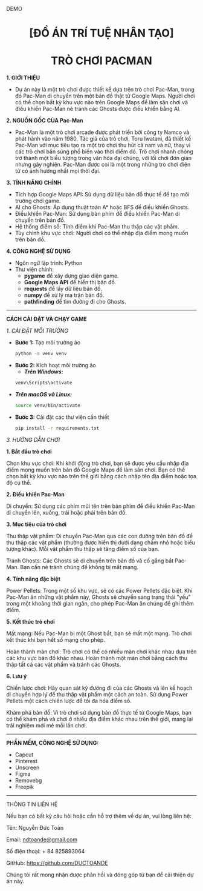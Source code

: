 DEMO
<h1 align="center">[ĐỒ ÁN TRÍ TUỆ NHÂN TẠO]</h1>
<h1 align="center">TRÒ CHƠI PACMAN</h1>

**1. GIỚI THIỆU**
- Dự án này là một trò chơi được thiết kế dựa trên trò chơi Pac-Man, trong đó Pac-Man di chuyển trên một bản đồ thật từ Google Maps. Người chơi có thể chọn bất kỳ khu vực nào trên Google Maps để làm sân chơi và điều khiển Pac-Man né tránh các Ghosts được điều khiển bằng Al.

**2. NGUỒN GỐC CỦA Pac-Man**

- Pac-Man là một trò chơi arcade được phát triển bởi công ty Namco và phát hành vào năm 1980. Tác giả của trò chơi, Toru Iwatani, đã thiết kế Pac-Man với mục tiêu tạo ra một trò chơi thu hút cả nam và nữ, thay vì các trò chơi bắn súng phổ biến vào thời điểm đó. Trò chơi nhanh chóng trở thành một biểu tượng trong văn hóa đại chúng, với lối chơi đơn giản nhưng gây nghiện. Pac-Man được coi là một trong những trò chơi điện tử có ảnh hưởng nhất mọi thời đại.

**3. TÍNH NĂNG CHÍNH**

* Tích hợp Google Maps API: Sử dụng dữ liệu bản đồ thực tế để tạo môi trường chơi game.
* AI cho Ghosts: Áp dụng thuật toán A* hoặc BFS để điều khiển Ghosts.
* Điều khiển Pac-Man: Sử dụng bàn phím để điều khiển Pac-Man di chuyển trên bản đồ.
* Hệ thống điểm số: Tính điểm khi Pac-Man thu thập các vật phẩm.
* Tùy chỉnh khu vực chơi: Người chơi có thể nhập địa điểm mong muốn trên bản đồ.

**4. CÔNG NGHỆ SỬ DỤNG**
* Ngôn ngữ lập trình: Python
* Thư viện chính:
  * **pygame** để xây dựng giao diện game.
  * **Google Maps API** để hiển thị bản đồ.
  * **requests** để lấy dữ liệu bản đồ.
  * **numpy** để xử lý ma trận bản đồ.
  * **pathfinding** để tìm đường đi cho Ghosts.

***
**CÁCH CÀI ĐẶT VÀ CHẠY GAME**

_1. CÀI ĐẶT MÔI TRƯỜNG_
* **Bước 1:** Tạo môi trường ảo
  ````bash
  python -m venv venv
  ````
* **Bước 2:** Kích hoạt môi trường ảo
  * _**Trên Windows:**_
   ````bash
  venv\Scripts\activate
  ````
* _**Trên macOS và Linux:**_
  ````bash
  source venv/bin/activate
  ````
* **Bước 3:** Cài đặt các thư viện cần thiết
  ````bash
  pip install -r requirements.txt
  ````
_3. HƯỚNG DẪN CHƠI_

**1. Bắt đầu trò chơi**

Chọn khu vực chơi: Khi khởi động trò chơi, bạn sẽ được yêu cầu nhập địa điểm mong muốn trên bản đồ Google Maps để làm sân chơi. Bạn có thể chọn bất kỳ khu vực nào trên thế giới bằng cách nhập tên địa điểm hoặc tọa độ cụ thể.​

**2. Điều khiển Pac-Man**

Di chuyển: Sử dụng các phím mũi tên trên bàn phím để điều khiển Pac-Man di chuyển lên, xuống, trái hoặc phải trên bản đồ.​

**3. Mục tiêu của trò chơi**

Thu thập vật phẩm: Di chuyển Pac-Man qua các con đường trên bản đồ để thu thập các vật phẩm (thường được hiển thị dưới dạng chấm nhỏ hoặc biểu tượng khác). Mỗi vật phẩm thu thập sẽ tăng điểm số của bạn.​

Tránh Ghosts: Các Ghosts sẽ di chuyển trên bản đồ và cố gắng bắt Pac-Man. Bạn cần né tránh chúng để không bị mất mạng.​

**4. Tính năng đặc biệt**

Power Pellets: Trong một số khu vực, sẽ có các Power Pellets đặc biệt. Khi Pac-Man ăn những vật phẩm này, Ghosts sẽ chuyển sang trạng thái "yếu" trong một khoảng thời gian ngắn, cho phép Pac-Man ăn chúng để ghi thêm điểm.​


**5. Kết thúc trò chơi**

Mất mạng: Nếu Pac-Man bị một Ghost bắt, bạn sẽ mất một mạng. Trò chơi kết thúc khi bạn hết số mạng cho phép.​

Hoàn thành màn chơi: Trò chơi có thể có nhiều màn chơi khác nhau dựa trên các khu vực bản đồ khác nhau. Hoàn thành một màn chơi bằng cách thu thập tất cả các vật phẩm và tránh các Ghosts.​

**6. Lưu ý**

Chiến lược chơi: Hãy quan sát kỹ đường đi của các Ghosts và lên kế hoạch di chuyển hợp lý để thu thập vật phẩm một cách an toàn. Sử dụng Power Pellets một cách chiến lược để tối đa hóa điểm số.​

Khám phá bản đồ: Vì trò chơi sử dụng bản đồ thực tế từ Google Maps, bạn có thể khám phá và chơi ở nhiều địa điểm khác nhau trên thế giới, mang lại trải nghiệm mới mẻ mỗi lần chơi.
***

**PHẦN MỀM, CÔNG NGHỆ SỬ DỤNG:**

* Capcut
* Pinterest
* Unscreen
* Figma
* Removebg
* Freepik

*** 
THÔNG TIN LIÊN HỆ

Nếu bạn có bất kỳ câu hỏi hoặc cần hỗ trợ thêm về dự án, vui lòng liên hệ:

Tên: Nguyễn Đức Toàn

Email: ndtoande@gmail.com

Số điện thoại: + 84 825893064

GitHub: https://github.com/DUCTOANDE

Chúng tôi rất mong nhận được phản hồi và đóng góp từ bạn để cải thiện dự án này.
